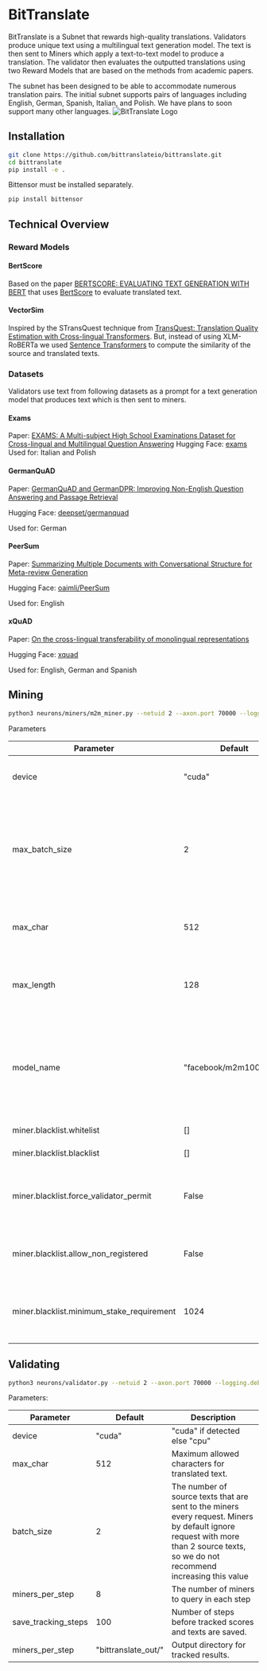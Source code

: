 # BitTranslate
BitTranslate is a Subnet that rewards high-quality translations. 
Validators produce unique text using a multilingual text generation model. 
The text is then sent to Miners which apply a text-to-text model to produce a translation. 
The validator then evaluates the outputted translations using two Reward Models that are based on the methods from academic papers.

The subnet has been designed to be able to accommodate numerous translation pairs. 
The initial subnet supports pairs of languages including English, German, Spanish, Italian, and Polish. 
We have plans to soon support many other languages. 
![BitTranslate Logo](https://www.bittranslate.io/wp-content/themes/lucrosus-child/assets/images/logos/logo_bitttranslate.svg)

## Installation
```bash
git clone https://github.com/bittranslateio/bittranslate.git
cd bittranslate
pip install -e . 
```

Bittensor must be installed separately.  

```bash
pip install bittensor
```
## Technical Overview
### Reward Models
#### BertScore
Based on the paper [BERTSCORE: EVALUATING TEXT GENERATION WITH BERT](https://arxiv.org/pdf/1904.09675.pdf) that uses [BertScore](https://github.com/Tiiiger/bert_score) to evaluate translated text.

#### VectorSim
Inspired by the STransQuest technique from [TransQuest: Translation Quality Estimation with  Cross-lingual Transformers](https://aclanthology.org/2020.coling-main.445.pdf). But, instead of using XLM-RoBERTa we used [Sentence Transformers](https://github.com/UKPLab/sentence-transformers) to compute the similarity of the source and translated texts.

### Datasets 
Validators use text from following datasets as a prompt for a text generation model that produces text which is then sent to miners. 

#### Exams 
Paper: [EXAMS: A Multi-subject High School Examinations Dataset for Cross-lingual and Multilingual Question Answering](https://aclanthology.org/2020.emnlp-main.438.pdf)
Hugging Face: [exams](https://huggingface.co/datasets/exams)
Used for: Italian and Polish 

#### GermanQuAD
Paper: [GermanQuAD and GermanDPR: Improving Non-English Question Answering and Passage Retrieval](https://aclanthology.org/2021.mrqa-1.4.pdf)

Hugging Face: [deepset/germanquad](https://huggingface.co/datasets/deepset/germanquad)

Used for: German 

#### PeerSum
Paper: [Summarizing Multiple Documents with Conversational Structure for Meta-review Generation](https://arxiv.org/pdf/2305.01498.pdf)

Hugging Face: [oaimli/PeerSum](https://huggingface.co/datasets/oaimli/PeerSum)

Used for: English 

#### xQuAD
Paper: [On the cross-lingual transferability of monolingual representations](https://arxiv.org/pdf/1910.11856.pdf)

Hugging Face: [xquad](https://huggingface.co/datasets/xquad)

Used for: English, German and  Spanish  


## Mining 
```bash
python3 neurons/miners/m2m_miner.py --netuid 2 --axon.port 70000 --logging.debug --wallet.name default --wallet.hotkey default 
```
 Parameters

| Parameter                                 | Default                | Description                                                                                   |
|-------------------------------------------|------------------------|-----------------------------------------------------------------------------------------------|
| device                                    | "cuda"                 | What device to use for the model.                                                             | 
| max_batch_size                            | 2                      | The maximum allowed batch size (number of source texts) for an incoming request               |
| max_char                                  | 512                    | Maximum allowed characters for source text.                                                   |
| max_length                                | 128                    | The token length that source text will be truncated to                                        |
| model_name                                | "facebook/m2m100_1.2B" | Either a Hugging Face ID or a path to a local path that contains both the model and tokenizer |
| miner.blacklist.whitelist                 | []                     | Whitelisted keys                                                                              |
| miner.blacklist.blacklist                 | []                     | Blacklisted keys                                                                              |
| miner.blacklist.force_validator_permit    | False                  | If True, requests not from validators  will be blacklisted                                    |
| miner.blacklist.allow_non_registered      | False                  | If True, allow non-registered hotkeys to mine                                                 |
| miner.blacklist.minimum_stake_requirement | 1024                   | Minimum stake required for a hotkey to avoid being blacklisted                                |

## Validating  
```bash
python3 neurons/validator.py --netuid 2 --axon.port 70000 --logging.debug --wallet.name default --wallet.hotkey default 
```
 Parameters: 

| Parameter           | Default             | Description                                                                                                                                                                        |
|---------------------|---------------------|------------------------------------------------------------------------------------------------------------------------------------------------------------------------------------|
| device              | "cuda"              | "cuda" if detected else "cpu"                                                                                                                                                      |
| max_char            | 512                 | Maximum allowed characters for translated text.                                                                                                                                    |
| batch_size          | 2                   | The number of source texts that are sent to the miners every request. Miners by default ignore request with more than 2 source texts, so we do not recommend increasing this value |
| miners_per_step     | 8                   | The number of miners to query in each step                                                                                                                                         |
| save_tracking_steps | 100                 | Number of steps before tracked scores and texts are saved.                                                                                                                         |
| miners_per_step     | "bittranslate_out/" | Output directory for tracked results.                                                                                                                                              |
